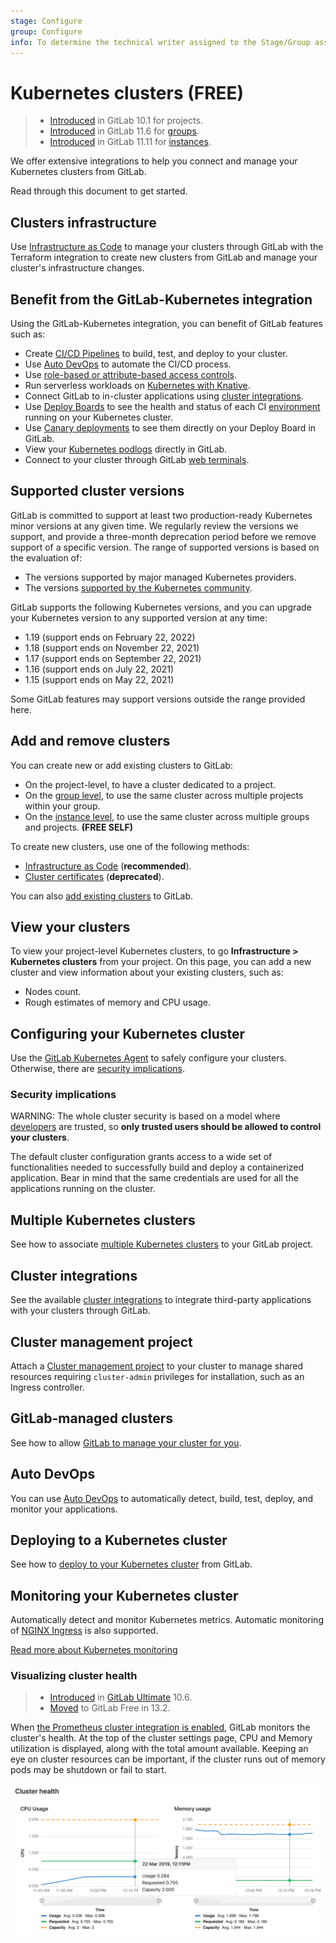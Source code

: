 ```yaml
---
stage: Configure
group: Configure
info: To determine the technical writer assigned to the Stage/Group associated with this page, see https://about.gitlab.com/handbook/engineering/ux/technical-writing/#assignments
---
```


# Kubernetes clusters **(FREE)**

> - [Introduced](https://gitlab.com/gitlab-org/gitlab-foss/-/issues/35954) in GitLab 10.1 for projects.
> - [Introduced](https://gitlab.com/gitlab-org/gitlab-foss/-/issues/34758) in
>   GitLab 11.6 for [groups](../../group/clusters/index.md).
> - [Introduced](https://gitlab.com/gitlab-org/gitlab-foss/-/issues/39840) in
>   GitLab 11.11 for [instances](../../instance/clusters/index.md).

We offer extensive integrations to help you connect and manage your Kubernetes clusters from GitLab.

Read through this document to get started.

## Clusters infrastructure

Use [Infrastructure as Code](../../infrastructure) to manage your clusters through GitLab with the Terraform integration to create new clusters from GitLab and manage your cluster's infrastructure changes.

## Benefit from the GitLab-Kubernetes integration

Using the GitLab-Kubernetes integration, you can benefit of GitLab
features such as:

- Create [CI/CD Pipelines](../../../ci/pipelines/index.md) to build, test, and deploy to your cluster.
- Use [Auto DevOps](#auto-devops) to automate the CI/CD process.
- Use [role-based or attribute-based access controls](cluster_access.md).
- Run serverless workloads on [Kubernetes with Knative](serverless/index.md).
- Connect GitLab to in-cluster applications using [cluster integrations](../../clusters/integrations.md).
- Use [Deploy Boards](../deploy_boards.md) to see the health and status of each CI [environment](../../../ci/environments/index.md) running on your Kubernetes cluster.
- Use [Canary deployments](../canary_deployments.md) to see them directly on your Deploy Board in GitLab.
- View your [Kubernetes podlogs](kubernetes_pod_logs.md) directly in GitLab.
- Connect to your cluster through GitLab [web terminals](deploy_to_cluster.md#web-terminals-for-kubernetes-clusters).

## Supported cluster versions

GitLab is committed to support at least two production-ready Kubernetes minor
versions at any given time. We regularly review the versions we support, and
provide a three-month deprecation period before we remove support of a specific
version. The range of supported versions is based on the evaluation of:

- The versions supported by major managed Kubernetes providers.
- The versions [supported by the Kubernetes community](https://kubernetes.io/docs/setup/release/version-skew-policy/#supported-versions).

GitLab supports the following Kubernetes versions, and you can upgrade your
Kubernetes version to any supported version at any time:

- 1.19 (support ends on February 22, 2022)
- 1.18 (support ends on November 22, 2021)
- 1.17 (support ends on September 22, 2021)
- 1.16 (support ends on July 22, 2021)
- 1.15 (support ends on May 22, 2021)

Some GitLab features may support versions outside the range provided here.

## Add and remove clusters

You can create new or add existing clusters to GitLab:

- On the project-level, to have a cluster dedicated to a project.
- On the [group level](../../group/clusters/index.md), to use the same cluster across multiple projects within your group.
- On the [instance level](../../instance/clusters/index.md), to use the same cluster across multiple groups and projects. **(FREE SELF)**

To create new clusters, use one of the following methods:

- [Infrastructure as Code](../../infrastructure/index.md) (**recommended**).
- [Cluster certificates](add_remove_clusters.md) (**deprecated**).

You can also [add existing clusters](add_existing_cluster.md) to GitLab.

## View your clusters

To view your project-level Kubernetes clusters, to go **Infrastructure > Kubernetes clusters**
from your project. On this page, you can add a new cluster
and view information about your existing clusters, such as:

- Nodes count.
- Rough estimates of memory and CPU usage.

## Configuring your Kubernetes cluster

Use the [GitLab Kubernetes Agent](../../clusters/agent/index.md) to safely
configure your clusters. Otherwise, there are [security implications](#security-implications).

### Security implications

WARNING:
The whole cluster security is based on a model where [developers](../../permissions.md)
are trusted, so **only trusted users should be allowed to control your clusters**.

The default cluster configuration grants access to a wide set of
functionalities needed to successfully build and deploy a containerized
application. Bear in mind that the same credentials are used for all the
applications running on the cluster.

## Multiple Kubernetes clusters

See how to associate [multiple Kubernetes clusters](add_existing_cluster.md#multiple-kubernetes-clusters-for-a-single-project)
to your GitLab project.

## Cluster integrations

See the available [cluster integrations](../../clusters/integrations.md)
to integrate third-party applications with your clusters through GitLab.

## Cluster management project

Attach a [Cluster management project](../../clusters/management_project.md)
to your cluster to manage shared resources requiring `cluster-admin` privileges for
installation, such as an Ingress controller.

## GitLab-managed clusters

See how to allow [GitLab to manage your cluster for you](gitlab_managed_clusters.md).

## Auto DevOps

You can use [Auto DevOps](../../../topics/autodevops/index.md) to automatically
detect, build, test, deploy, and monitor your applications.

## Deploying to a Kubernetes cluster

See how to [deploy to your Kubernetes cluster](deploy_to_cluster.md) from GitLab.

## Monitoring your Kubernetes cluster

Automatically detect and monitor Kubernetes metrics. Automatic monitoring of
[NGINX Ingress](../integrations/prometheus_library/nginx.md) is also supported.

[Read more about Kubernetes monitoring](../integrations/prometheus_library/kubernetes.md)

### Visualizing cluster health

> - [Introduced](https://gitlab.com/gitlab-org/gitlab/-/merge_requests/4701) in [GitLab Ultimate](https://about.gitlab.com/pricing/) 10.6.
> - [Moved](https://gitlab.com/gitlab-org/gitlab/-/issues/208224) to GitLab Free in 13.2.

When [the Prometheus cluster integration is enabled](../../clusters/integrations.md#prometheus-cluster-integration), GitLab monitors the cluster's health. At the top of the cluster settings page, CPU and Memory utilization is displayed, along with the total amount available. Keeping an eye on cluster resources can be important, if the cluster runs out of memory pods may be shutdown or fail to start.

![Cluster Monitoring](img/k8s_cluster_monitoring.png)

